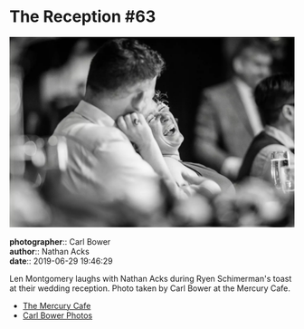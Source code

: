 # The Reception #63

![Len Montgomery laughs with Nathan Acks](assets/2019-06-29-set-3-the-reception-63.webp)

**photographer**:: Carl Bower  
**author**:: Nathan Acks  
**date**:: 2019-06-29 19:46:29

Len Montgomery laughs with Nathan Acks during Ryen Schimerman's toast at their wedding reception. Photo taken by Carl Bower at the Mercury Cafe.

* [The Mercury Cafe](http://mercurycafe.com)
* [Carl Bower Photos](https://carlbowerphotos.com)
